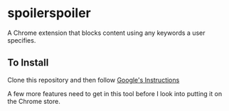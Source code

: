 # spoilerspoiler
A Chrome extension that blocks content using any keywords a user specifies.

## To Install
Clone this repository and then follow [Google's Instructions](https://developer.chrome.com/extensions/getstarted#unpacked)

A few more features need to get in this tool before I look into putting it on the Chrome store.
